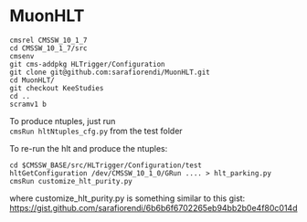 # MuonHLT

```
cmsrel CMSSW_10_1_7  
cd CMSSW_10_1_7/src  
cmsenv    
git cms-addpkg HLTrigger/Configuration    
git clone git@github.com:sarafiorendi/MuonHLT.git    
cd MuonHLT/  
git checkout KeeStudies   
cd ..  
scramv1 b   
```

To produce ntuples, just run    
`cmsRun hltNtuples_cfg.py`
from the test folder

To re-run the hlt and produce the ntuples:
```
cd $CMSSW_BASE/src/HLTrigger/Configuration/test
hltGetConfiguration /dev/CMSSW_10_1_0/GRun .... > hlt_parking.py
cmsRun customize_hlt_purity.py
```

where customize_hlt_purity.py is something similar to this gist:
https://gist.github.com/sarafiorendi/6b6b6f6702265eb94bb2b0e4f80c014d
